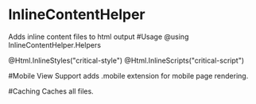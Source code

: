 # InlineContentHelper
Adds inline content files to html output
#Usage
@using InlineContentHelper.Helpers
<html>
<head>
@Html.InlineStyles("critical-style")
@Html.InlineScripts("critical-script")
</head>
</html>

#Mobile View Support
adds .mobile extension for mobile page rendering.

#Caching
Caches all files.
